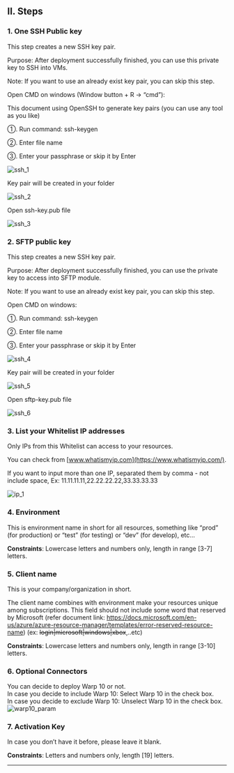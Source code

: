 ## II. Steps

### 1. One SSH Public key

This step creates a new SSH key pair.

Purpose: After deployment successfully finished, you can use this private key to SSH into VMs.

Note: If you want to use an already exist key pair, you can skip this step. 

Open CMD on windows (Window button + R → “cmd”):

This document using OpenSSH to generate key pairs (you can use any tool as you like)

①. Run command: ssh-keygen

②. Enter file name

③. Enter your passphrase or skip it by Enter

![ssh_1](imgs/ssh_1.png "")

Key pair will be created in your folder

![ssh_2](imgs/ssh_2.png "")

Open ssh-key.pub file

![ssh_3](imgs/ssh_3.png "")

### 2. SFTP public key

This step creates a new SSH key pair.

Purpose: After deployment successfully finished, you can use the private key to access into SFTP module.

Note: If you want to use an already exist key pair, you can skip this step.

Open CMD on windows:

①. Run command: ssh-keygen

②. Enter file name

③. Enter your passphrase or skip it by Enter

![ssh_4](imgs/ssh_4.png "")

Key pair will be created in your folder

![ssh_5](imgs/ssh_5.png "")

Open sftp-key.pub file

![ssh_6](imgs/ssh_6.png "")

### 3. List your Whitelist IP addresses

Only IPs from this Whitelist can access to your resources.

You can check from [www.whatismyip.com](https://www.whatismyip.com/).

If you want to input more than one IP, separated them by comma - not include space, Ex: 11.11.11.11,22.22.22.22,33.33.33.33

![ip_1](imgs/ip_1.png "")

### 4. Environment

This is environment name in short for all resources, something like “prod” (for production) or “test” (for testing) or “dev” (for develop), etc...

**Constraints**: Lowercase letters and numbers only, length in range [3-7] letters.

### 5. Client name

This is your company/organization in short.

The client name combines with environment make your resources unique among subscriptions. This field should not include some word that reserved by Microsoft (refer document link: https://docs.microsoft.com/en-us/azure/azure-resource-manager/templates/error-reserved-resource-name) (ex: ~~login|microsoft|windows|xbox~~,..etc)

**Constraints**: Lowercase letters and numbers only, length in range [3-10] letters.

### 6. Optional Connectors

You can decide to deploy Warp 10 or not.  
In case you decide to include Warp 10: Select Warp 10 in the check box.   
In case you decide to exclude Warp 10: Unselect Warp 10 in the check box.   
![warp10_param](imgs/warp10_param.png "")

### 7. Activation Key

In case you don’t have it before, please leave it blank.  

**Constraints**: Letters and numbers only, length [19] letters.  

---